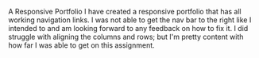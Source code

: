 A Responsive Portfolio 
I have created a responsive portfolio that has all working navigation links. I was not able to get the nav bar to the right like I intended to and am looking forward to any feedback on how to fix it. I did struggle with aligning the columns and rows; but I'm pretty content with how far I was able to get on this assignment. 